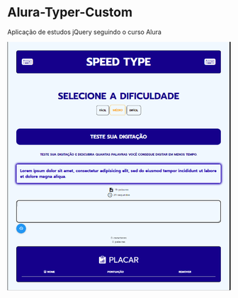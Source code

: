 # Alura-Typer-Custom
Aplicação de estudos jQuery seguindo o curso Alura

![Projeto Type Alura](public/img/README-FILES/PREVIWE.png)
